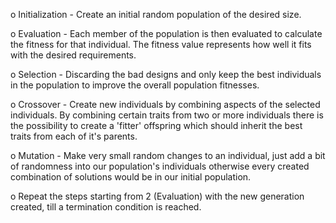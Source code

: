 
o Initialization - Create an initial random population of the desired size.

o Evaluation - Each member of the population is then evaluated to calculate the fitness for that individual. The fitness value represents how well it fits with the desired requirements. 

o Selection - Discarding the bad designs and only keep the best individuals in the population to improve the overall population fitnesses. 

o Crossover - Create new individuals by combining aspects of the selected individuals. By combining certain traits from two or more individuals there is the possibility to create a 'fitter' offspring which should inherit the best traits from each of it's parents.

o Mutation - Make very small random changes to an individual, just add a bit of randomness into our population's individuals otherwise every created combination of solutions would be in our initial population.

o Repeat the steps starting from 2 (Evaluation) with the new generation created, till a termination condition is reached.